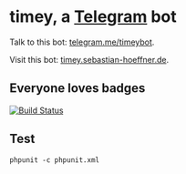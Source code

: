 # timey, a [Telegram](https://telegram.org) bot

Talk to this bot: [telegram.me/timeybot](https://telegram.me/timeybot).

Visit this bot: [timey.sebastian-hoeffner.de](https://timey.sebastian-hoeffner.de).


## Everyone loves badges

[![Build Status](https://semaphoreci.com/api/v1/projects/a9bbe7d9-31d8-413b-8861-63a84dd0a160/1547718/badge.svg)](https://semaphoreci.com/timey/timeybot)


## Test

    phpunit -c phpunit.xml
